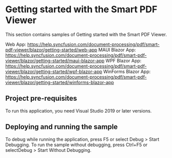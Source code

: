 # Getting started with the Smart PDF Viewer
This section contains samples of Getting started with the Smart PDF Viewer.

Web App: https://help.syncfusion.com/document-processing/pdf/smart-pdf-viewer/blazor/getting-started/web-app
MAUI Blazor App: https://help.syncfusion.com/document-processing/pdf/smart-pdf-viewer/blazor/getting-started/maui-blazor-app
WPF Blazor App: https://help.syncfusion.com/document-processing/pdf/smart-pdf-viewer/blazor/getting-started/wpf-blazor-app
WinForms Blazor App: https://help.syncfusion.com/document-processing/pdf/smart-pdf-viewer/blazor/getting-started/winforms-blazor-app

## Project pre-requisites
To run this application, you need Visual Studio 2019 or later versions.

## Deploying and running the sample
To debug while running the application, press F5 or select Debug > Start Debugging. To run the sample without debugging, press Ctrl+F5 or selectDebug > Start Without Debugging.